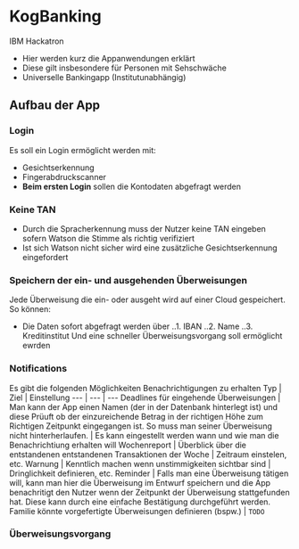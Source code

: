 # KogBanking
IBM Hackatron
 - Hier werden kurz die Appanwendungen erklärt
 - Diese gilt insbesondere für Personen mit Sehschwäche
 - Universelle Bankingapp (Institutunabhängig)

## Aufbau der App

### Login
Es soll ein Login ermöglicht werden mit:
- Gesichtserkennung
- Fingerabdruckscanner
- **Beim ersten Login** sollen die Kontodaten abgefragt werden

### Keine TAN
- Durch die Spracherkennung muss der Nutzer keine TAN eingeben sofern Watson die Stimme
  als richtig verifiziert
- Ist sich Watson nicht sicher wird eine zusätzliche Gesichtserkennung eingefordert

### Speichern der ein- und ausgehenden Überweisungen
Jede Überweisung die ein- oder ausgeht wird auf einer Cloud gespeichert. So können:
- Die Daten sofort abgefragt werden über
  ..1. IBAN
  ..2. Name
  ..3. Kreditinstitut
  Und eine schneller Überweisungsvorgang soll ermöglicht ewrden
  
 ### Notifications
 Es gibt die folgenden Möglichkeiten Benachrichtigungen zu erhalten
 Typ | Ziel | Einstellung
 --- | --- | ---
 Deadlines für eingehende Überweisungen | Man kann der App einen Namen (der in der Datenbank hinterlegt ist) und diese Prüuft ob der einzureichende Betrag in der richtigen Höhe zum Richtigen Zeitpunkt eingegangen ist. So muss man seiner Überweisung nicht hinterherlaufen. | Es kann eingestellt werden wann und wie man die Benachrichtiung erhalten will
 Wochenreport | Überblick über die entstandenen entstandenen Transaktionen der Woche | Zeitraum einstelen, etc.
 Warnung | Kenntlich machen wenn unstimmigkeiten sichtbar sind | Dringlichkeit definieren, etc.
 Reminder | Falls man eine Überweisung tätigen will, kann man hier die Überweisung im Entwurf speichern und die App benachritigt den Nutzer wenn der Zeitpunkt der Überweisung stattgefunden hat. Diese kann durch eine einfache Bestätigung durchgeführt werden. Familie könnte vorgefertigte Überweisungen definieren (bspw.) | `TODO`
 
### Überweisungsvorgang
